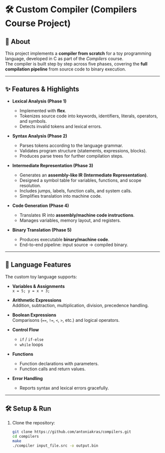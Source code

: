 # 🛠️ Custom Compiler (Compilers Course Project)

## 📖 About

This project implements a **compiler from scratch** for a toy programming language, developed in C as part of the *Compilers* course.  
The compiler is built step by step across five phases, covering the **full compilation pipeline** from source code to binary execution.

---

## ✨ Features & Highlights

- **Lexical Analysis (Phase 1)**
  - Implemented with **flex**.
  - Tokenizes source code into keywords, identifiers, literals, operators, and symbols.
  - Detects invalid tokens and lexical errors.

- **Syntax Analysis (Phase 2)**
  - Parses tokens according to the language grammar.
  - Validates program structure (statements, expressions, blocks).
  - Produces parse trees for further compilation steps.

- **Intermediate Representation (Phase 3)**
  - Generates an **assembly-like IR (Intermediate Representation)**.
  - Designed a symbol table for variables, functions, and scope resolution.
  - Includes jumps, labels, function calls, and system calls.
  - Simplifies translation into machine code.

- **Code Generation (Phase 4)**
  - Translates IR into **assembly/machine code instructions**.
  - Manages variables, memory layout, and registers.

- **Binary Translation (Phase 5)**
  - Produces executable **binary/machine code**.
  - End-to-end pipeline: input source → compiled binary.

---

## 🧩 Language Features

The custom toy language supports:

- **Variables & Assignments**  
  `x = 5; y = x + 3;`

- **Arithmetic Expressions**  
  Addition, subtraction, multiplication, division, precedence handling.

- **Boolean Expressions**  
  Comparisons (`==`, `!=`, `<`, `>`, etc.) and logical operators.

- **Control Flow**  
  - `if` / `if-else`  
  - `while` loops  

- **Functions**
  - Function declarations with parameters.  
  - Function calls and return values.

- **Error Handling**
  - Reports syntax and lexical errors gracefully.

---

## 🛠️ Setup & Run

1. Clone the repository:
   ```bash
   git clone https://github.com/antoniakras/compilers.git
   cd compilers
   make
   ./compiler input_file.src -o output.bin
